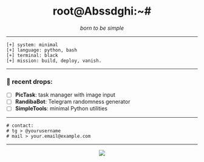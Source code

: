
<h1 align="center">root@Abssdghi:~#</h1>

<p align="center"><i>born to be simple</i></p>

---

```
[+] system: minimal  
[+] language: python, bash  
[+] terminal: black  
[+] mission: build, deploy, vanish.  
```
---

### 🚀 recent drops:

- [ ] **PicTask**: task manager with image input  
- [ ] **RandibaBot**: Telegram randomness generator  
- [ ] **SimpleTools**: minimal Python utilities  

---

```
# contact:  
# tg > @yourusername  
# mail > your.email@example.com
```
---

<p align="center">
  <img src="https://readme-typing-svg.herokuapp.com/?lines=booting...;system+online...;deploying...;&center=true&width=400&height=45">
</p>
